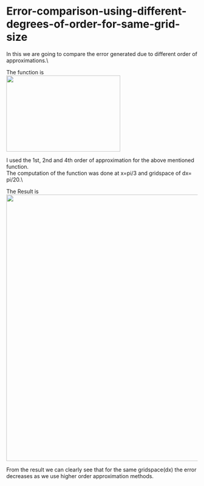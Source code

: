 # Error-comparison-using-different-degrees-of-order-for-same-grid-size
In this we are going to compare the error generated due to different order of approximations.\

The function is\
<img src="https://user-images.githubusercontent.com/74448981/105075379-b48f5100-5aaf-11eb-83c2-88c2cb179a55.png" height="200" width="300">

I used the 1st, 2nd and 4th order of approximation for the above mentioned function.\
The computation of the function was done at x=pi/3 and gridspace of dx= pi/20.\

The Result is\
<img src="https://user-images.githubusercontent.com/74448981/105624113-33381580-5e45-11eb-9579-03190fea36e1.JPG" height="700" width="900">

From the result we can clearly see that for the same gridspace(dx) the error decreases as we use higher order approximation methods.
